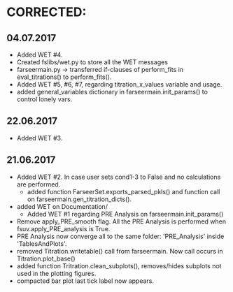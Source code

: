# CORRECTED:
## 04.07.2017
- Added WET #4.
- Created fslibs/wet.py to store all the WET messages
- farseermain.py -> transferred if-clauses of perform_fits in eval_titrations() to perform_fits().
- Added WET #5, #6, #7, regarding titration_x_values variable and usage.
- added general_variables dictionary in farseermain.init_params() to control lonely vars.

## 22.06.2017
- Added WET #3.

## 21.06.2017
- Added WET #2. In case user sets cond1-3 to False and no calculations are performed.
  - added function FarseerSet.exports_parsed_pkls() and function call on farseermain.gen_titration_dicts().
- added WET on Documentation/
  - Added WET #1 regarding PRE Analysis on farseermain.init_params()
- Remove apply_PRE_smooth flag. All the PRE Analysis is performed when fsuv.apply_PRE_analysis is True.
- PRE Analysis now converge all to the same folder: 'PRE_Analysis' inside 'TablesAndPlots'.
- removed Titration.writetable() call from farseermain. Now call occurs in Titration.plot_base()
- added function Tritration.clean_subplots(), removes/hides subplots not used in the plotting figures.
- compacted bar plot last tick label now appears.
